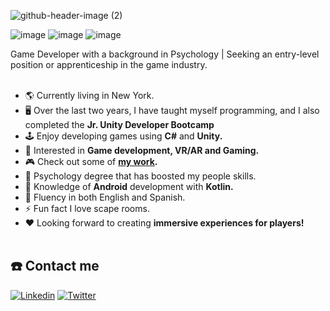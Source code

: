 
![github-header-image (2)](https://github.com/ligomezm/ligomezm/assets/83715511/3eb6f65e-b398-4ca6-83aa-a630b997fb77)

![image](https://img.shields.io/badge/Unity-100000?style=for-the-badge&logo=unity&logoColor=white)
![image](https://img.shields.io/badge/C%23-239120?style=for-the-badge&logo=c-sharp&logoColor=white)
![image](https://img.shields.io/badge/Kotlin-0095D5?&style=for-the-badge&logo=kotlin&logoColor=white)

Game Developer with a background in Psychology | Seeking an entry-level position or apprenticeship in the game industry.
<br><br />
- :earth_americas: Currently living in New York.
- :desktop_computer: Over the last two years, I have taught myself programming, and I also completed the **Jr. Unity Developer Bootcamp**
- :joystick: Enjoy developing games using **C#** and **Unity.**
- :yellow_heart: Interested in **Game development, VR/AR and Gaming.** 
- :video_game:  Check out some of **[my work](https://ligomezm.itch.io).** 
- :brain: Psychology degree that has boosted my people skills.
- :iphone: Knowledge of **Android** development with **Kotlin.** 
- :mega: Fluency in both English and Spanish.
- ⚡ Fun fact I love scape rooms. 
- ♥  Looking forward to creating **immersive experiences for players!**
<br><br />
## :telephone: Contact me
[![Linkedin](https://img.shields.io/badge/LinkedIn-0077B5?style=for-the-badge&logo=linkedin&logoColor=white)](https://www.linkedin.com/in/ligomezm/)
[![Twitter](https://img.shields.io/badge/Twitter-1DA1F2?style=for-the-badge&logo=twitter&logoColor=white)](https://twitter.com/ligomezm)





